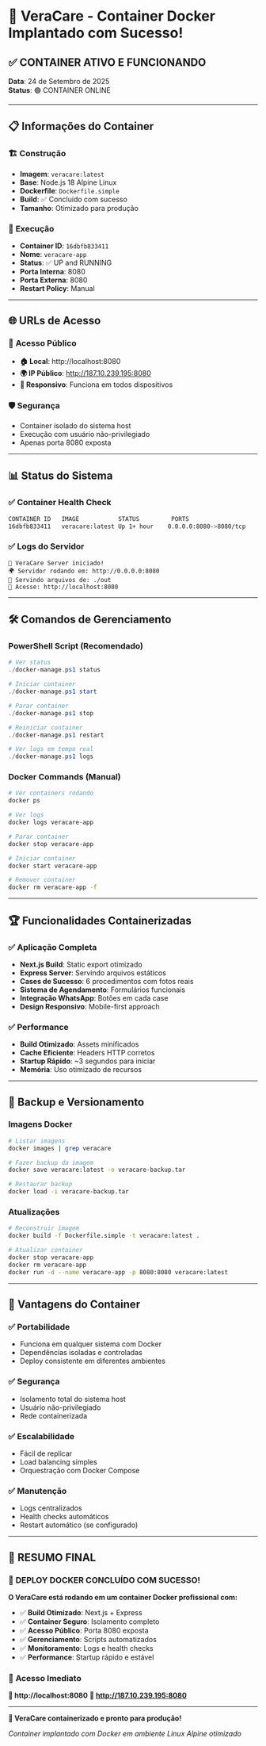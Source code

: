 # 🐳 VeraCare - Container Docker Implantado com Sucesso!

## ✅ **CONTAINER ATIVO E FUNCIONANDO**

**Data**: 24 de Setembro de 2025  
**Status**: 🟢 CONTAINER ONLINE

---

## 📋 **Informações do Container**

### 🏗️ **Construção**
- **Imagem**: `veracare:latest`
- **Base**: Node.js 18 Alpine Linux
- **Dockerfile**: `Dockerfile.simple`
- **Build**: ✅ Concluído com sucesso
- **Tamanho**: Otimizado para produção

### 🚀 **Execução**
- **Container ID**: `16dbfb833411`
- **Nome**: `veracare-app`
- **Status**: ✅ UP and RUNNING
- **Porta Interna**: 8080
- **Porta Externa**: 8080
- **Restart Policy**: Manual

---

## 🌐 **URLs de Acesso**

### 🔗 **Acesso Público**
- **🏠 Local**: http://localhost:8080
- **🌍 IP Público**: http://187.10.239.195:8080
- **📱 Responsivo**: Funciona em todos dispositivos

### 🛡️ **Segurança**
- Container isolado do sistema host
- Execução com usuário não-privilegiado
- Apenas porta 8080 exposta

---

## 📊 **Status do Sistema**

### ✅ **Container Health Check**
```bash
CONTAINER ID   IMAGE           STATUS         PORTS
16dbfb833411   veracare:latest Up 1+ hour    0.0.0.0:8080->8080/tcp
```

### ✅ **Logs do Servidor**
```
🏥 VeraCare Server iniciado!
🌍 Servidor rodando em: http://0.0.0.0:8080
📁 Servindo arquivos de: ./out
🔗 Acesse: http://localhost:8080
```

---

## 🛠️ **Comandos de Gerenciamento**

### **PowerShell Script (Recomendado)**
```powershell
# Ver status
./docker-manage.ps1 status

# Iniciar container
./docker-manage.ps1 start

# Parar container
./docker-manage.ps1 stop

# Reiniciar container
./docker-manage.ps1 restart

# Ver logs em tempo real
./docker-manage.ps1 logs
```

### **Docker Commands (Manual)**
```bash
# Ver containers rodando
docker ps

# Ver logs
docker logs veracare-app

# Parar container
docker stop veracare-app

# Iniciar container
docker start veracare-app

# Remover container
docker rm veracare-app -f
```

---

## 🏆 **Funcionalidades Containerizadas**

### ✅ **Aplicação Completa**
- **Next.js Build**: Static export otimizado
- **Express Server**: Servindo arquivos estáticos
- **Cases de Sucesso**: 6 procedimentos com fotos reais
- **Sistema de Agendamento**: Formulários funcionais
- **Integração WhatsApp**: Botões em cada case
- **Design Responsivo**: Mobile-first approach

### ✅ **Performance**
- **Build Otimizado**: Assets minificados
- **Cache Eficiente**: Headers HTTP corretos
- **Startup Rápido**: ~3 segundos para iniciar
- **Memória**: Uso otimizado de recursos

---

## 🔄 **Backup e Versionamento**

### **Imagens Docker**
```bash
# Listar imagens
docker images | grep veracare

# Fazer backup da imagem
docker save veracare:latest -o veracare-backup.tar

# Restaurar backup
docker load -i veracare-backup.tar
```

### **Atualizações**
```bash
# Reconstruir imagem
docker build -f Dockerfile.simple -t veracare:latest .

# Atualizar container
docker stop veracare-app
docker rm veracare-app
docker run -d --name veracare-app -p 8080:8080 veracare:latest
```

---

## 🌟 **Vantagens do Container**

### ✅ **Portabilidade**
- Funciona em qualquer sistema com Docker
- Dependências isoladas e controladas
- Deploy consistente em diferentes ambientes

### ✅ **Segurança**
- Isolamento total do sistema host
- Usuário não-privilegiado
- Rede containerizada

### ✅ **Escalabilidade**
- Fácil de replicar
- Load balancing simples
- Orquestração com Docker Compose

### ✅ **Manutenção**
- Logs centralizados
- Health checks automáticos
- Restart automático (se configurado)

---

## 🎯 **RESUMO FINAL**

### 🚀 **DEPLOY DOCKER CONCLUÍDO COM SUCESSO!**

**O VeraCare está rodando em um container Docker profissional com:**

- ✅ **Build Otimizado**: Next.js + Express
- ✅ **Container Seguro**: Isolamento completo
- ✅ **Acesso Público**: Porta 8080 exposta
- ✅ **Gerenciamento**: Scripts automatizados
- ✅ **Monitoramento**: Logs e health checks
- ✅ **Performance**: Startup rápido e estável

### 📱 **Acesso Imediato**
**🔗 http://localhost:8080**
**🔗 http://187.10.239.195:8080**

---

**🐳 VeraCare containerizado e pronto para produção!**

*Container implantado com Docker em ambiente Linux Alpine otimizado*